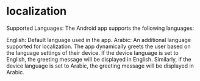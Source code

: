 # localization

Supported Languages:
The Android app supports the following languages:

English: Default language used in the app.
Arabic: An additional language supported for localization.
The app dynamically greets the user based on the language settings of their device. If the device language is set to English, the greeting message will be displayed in English. Similarly, if the device language is set to Arabic, the greeting message will be displayed in Arabic.
